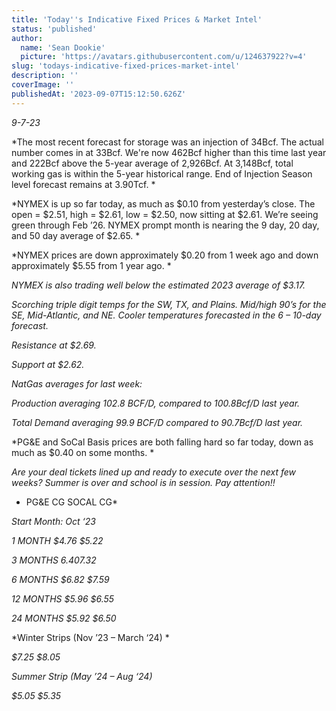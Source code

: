 ```yaml
---
title: 'Today''s Indicative Fixed Prices & Market Intel'
status: 'published'
author:
  name: 'Sean Dookie'
  picture: 'https://avatars.githubusercontent.com/u/124637922?v=4'
slug: 'todays-indicative-fixed-prices-market-intel'
description: ''
coverImage: ''
publishedAt: '2023-09-07T15:12:50.626Z'
---
```


*9-7-23*

*The most recent forecast for storage was an injection of 34Bcf. The actual number comes in at 33Bcf. We're now 462Bcf higher than this time last year and 222Bcf above the 5-year average of 2,926Bcf. At 3,148Bcf, total working gas is within the 5-year historical range. End of Injection Season level forecast remains at 3.90Tcf. *

*NYMEX is up so far today, as much as $0.10 from yesterday’s close. The open = $2.51, high = $2.61, low = $2.50, now sitting at $2.61. We’re seeing green through Feb ’26. NYMEX prompt month is nearing the 9 day, 20 day, and 50 day average of $2.65. *

*NYMEX prices are down approximately $0.20 from 1 week ago and down approximately $5.55 from 1 year ago. *

*NYMEX is also trading well below the estimated 2023 average of $3.17.*

*Scorching triple digit temps for the SW, TX, and Plains. Mid/high 90’s for the SE, Mid-Atlantic, and NE. Cooler temperatures forecasted in the 6 – 10-day forecast.*

*Resistance at $2.69.*

*Support at $2.62.*

*NatGas averages for last week:*

*Production averaging 102.8 BCF/D, compared to 100.8Bcf/D last year.*

*Total Demand averaging 99.9 BCF/D compared to 90.7Bcf/D last year.*

*PG&E and SoCal Basis prices are both falling hard so far today, down as much as $0.40 on some months. *

*Are your deal tickets lined up and ready to execute over the next few weeks? Summer is over and school is in session. Pay attention!!*

* PG&E CG SOCAL CG*

*Start Month: Oct ‘23*

*1 MONTH $4.76 $5.22*

*3 MONTHS $6.40 $7.32*

*6 MONTHS $6.82 $7.59*

*12 MONTHS $5.96 $6.55*

*24 MONTHS $5.92 $6.50*

*Winter Strips (Nov ’23 – March ‘24) *

*$7.25 $8.05*

*Summer Strip (May ’24 – Aug ‘24)*

*$5.05 $5.35*

